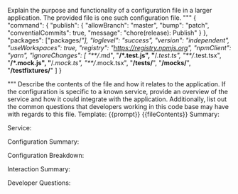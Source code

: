 Explain the purpose and functionality of a configuration file in a larger application.
The provided file is one such configuration file.
"""
{
  "command": {
    "publish": {
      "allowBranch": "master",
      "bump": "patch",
      "conventialCommits": true,
      "message": "chore(release): Publish"
    }
  },
  "packages": ["packages/*"],
  "loglevel": "success",
  "version": "independent",
  "useWorkspaces": true,
  "registry": "https://registry.npmjs.org",
  "npmClient": "yarn",
  "ignoreChanges": [
    "**/*.md",
    "**/*.test.js",
    "**/*.test.ts",
    "**/*.test.tsx",
    "**/*.mock.js",
    "**/*.mock.ts",
    "**/*.mock.tsx",
    "**/__tests__/**",
    "**/__mocks__/**",
    "**/__testfixtures__/**"
  ]
}

"""
Describe the contents of the file and how it relates to the application.
If the configuration is specific to a known service, provide an overview of the service and how it could integrate with the application.
Additionally, list out the common questions that developers working in this code base may have with regards to this file.
Template:
{{prompt}}
{{fileContents}}
Summary:
<brief overview of the file and all its major components>

Service:
<describe the service that this configuration file is for>

Configuration Summary:
<describe how this config is setup relative to the default settings>

Configuration Breakdown:
<list out each config paramter and its potentail effect on the application>

Interaction Summary:
<a summary of how the configration could interact with the rest of the application>

Developer Questions:
<a list of questions Developers working with this component may have the following questions when debugging or changing this file>